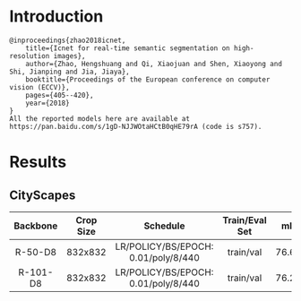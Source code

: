 # Introduction
```
@inproceedings{zhao2018icnet,
    title={Icnet for real-time semantic segmentation on high-resolution images},
    author={Zhao, Hengshuang and Qi, Xiaojuan and Shen, Xiaoyong and Shi, Jianping and Jia, Jiaya},
    booktitle={Proceedings of the European conference on computer vision (ECCV)},
    pages={405--420},
    year={2018}
}
All the reported models here are available at https://pan.baidu.com/s/1gD-NJJWOtaHCtB0qHE79rA (code is s757).
```


# Results

## CityScapes
| Backbone  | Crop Size  | Schedule                            | Train/Eval Set  | mIoU   | Download                 |
| :-:       | :-:        | :-:                                 | :-:             | :-:    | :-:                      |
| R-50-D8   | 832x832    | LR/POLICY/BS/EPOCH: 0.01/poly/8/440 | train/val       | 76.60% | [model](https://github.com/SegmentationBLWX/modelstore/releases/download/ssseg_icnet/icnet_resnet50os8_cityscapes_train.pth) &#124; [log](https://github.com/SegmentationBLWX/modelstore/releases/download/ssseg_icnet/icnet_resnet50os8_cityscapes_train.log) |
| R-101-D8  | 832x832    | LR/POLICY/BS/EPOCH: 0.01/poly/8/440 | train/val       | 76.27% | [model](https://github.com/SegmentationBLWX/modelstore/releases/download/ssseg_icnet/icnet_resnet101os8_cityscapes_train.pth) &#124; [log](https://github.com/SegmentationBLWX/modelstore/releases/download/ssseg_icnet/icnet_resnet101os8_cityscapes_train.log) |